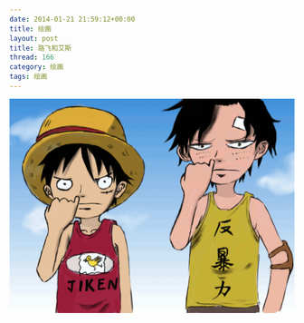 ```yaml
---
date: 2014-01-21 21:59:12+00:00
title: 绘画
layout: post
title: 路飞和艾斯
thread: 166
category: 绘画
tags: 绘画 
---
```

<div id="draw"><img src="/media/draw/image/2014-01-21.gif"></div>

